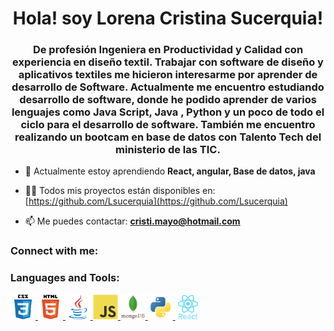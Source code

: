 <h1 align="center">Hola! soy Lorena Cristina Sucerquia!</h1>
<h3 align="center">De profesión Ingeniera en Productividad y Calidad con experiencia en diseño textil. Trabajar con software de diseño y aplicativos textiles me hicieron interesarme por aprender de desarrollo de Software. Actualmente me encuentro estudiando desarrollo de software, donde he podido aprender de varios lenguajes como Java Script, Java , Python y un poco de todo el ciclo para el desarrollo de software. También me encuentro realizando un bootcam en base de datos con Talento Tech del ministerio de las TIC.</h3>

- 🌱 Actualmente estoy aprendiendo **React, angular, Base de datos, java**

- 👨‍💻 Todos mis proyectos están disponibles en: [https://github.com/Lsucerquia](https://github.com/Lsucerquia)

- 📫 Me puedes contactar: **cristi.mayo@hotmail.com**

<h3 align="left">Connect with me:</h3>
<p align="left">
</p>

<h3 align="left">Languages and Tools:</h3>
<p align="left"> <a href="https://www.w3schools.com/css/" target="_blank" rel="noreferrer"> <img src="https://raw.githubusercontent.com/devicons/devicon/master/icons/css3/css3-original-wordmark.svg" alt="css3" width="40" height="40"/> </a> <a href="https://www.w3.org/html/" target="_blank" rel="noreferrer"> <img src="https://raw.githubusercontent.com/devicons/devicon/master/icons/html5/html5-original-wordmark.svg" alt="html5" width="40" height="40"/> </a> <a href="https://www.java.com" target="_blank" rel="noreferrer"> <img src="https://raw.githubusercontent.com/devicons/devicon/master/icons/java/java-original.svg" alt="java" width="40" height="40"/> </a> <a href="https://developer.mozilla.org/en-US/docs/Web/JavaScript" target="_blank" rel="noreferrer"> <img src="https://raw.githubusercontent.com/devicons/devicon/master/icons/javascript/javascript-original.svg" alt="javascript" width="40" height="40"/> </a> <a href="https://www.mongodb.com/" target="_blank" rel="noreferrer"> <img src="https://raw.githubusercontent.com/devicons/devicon/master/icons/mongodb/mongodb-original-wordmark.svg" alt="mongodb" width="40" height="40"/> </a> <a href="https://www.python.org" target="_blank" rel="noreferrer"> <img src="https://raw.githubusercontent.com/devicons/devicon/master/icons/python/python-original.svg" alt="python" width="40" height="40"/> </a> <a href="https://reactjs.org/" target="_blank" rel="noreferrer"> <img src="https://raw.githubusercontent.com/devicons/devicon/master/icons/react/react-original-wordmark.svg" alt="react" width="40" height="40"/> </a> </p>
